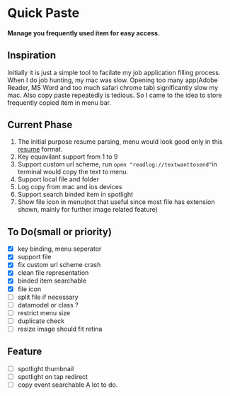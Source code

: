 # Quick Paste
#### Manage you frequently used item for easy access. 
## Inspiration
Initially it is just a simple tool to facilate my job application filling process. When I do job hunting, my mac was slow. Opening too many app(Adobe Reader, MS Word and too much safari chrome tab) significantly slow my mac. Also copy paste repeatedly is tedious. So I came to the idea to store frequently copied item in menu bar.  

## Current Phase
1. The initial purpose resume parsing, menu would look good only in this [resume](https://www.dropbox.com/s/8r6wm7d8t45pmsc/2019_Resume_Yichi_Zhang.pdf?dl=0) format. 
2. Key equavilant support from 1 to 9
3. Support custom url scheme, run `open "readlog://textwanttosend"`in terminal would copy the text to menu. 
4. Support local file and folder
5. Log copy from mac and ios devices
6. Support search binded item in spotlight
7. Show file icon in menu(not that useful since most file has extension shown, mainly for further image related feature)
## To Do(small or priority)
- [x] key binding, menu seperator 
- [x] support file
- [x] fix custom url scheme crash
- [x] clean file representation
- [x] binded item searchable
- [x] file icon 
- [ ] split file if necessary
- [ ] datamodel or class ?
- [ ] restrict menu size
- [ ] duplicate check
- [ ] resize image should fit retina
## Feature
- [ ] spotlight thumbnail
- [ ] spotlight on tap redirect
- [ ] copy event searchable
 A lot to do.
